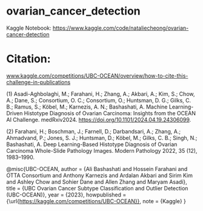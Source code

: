 # ovarian_cancer_detection

Kaggle Notebook: https://www.kaggle.com/code/nataliecheong/ovarian-cancer-detection

# Citation:

www.kaggle.com/competitions/UBC-OCEAN/overview/how-to-cite-this-challenge-in-publications

(1) Asadi-Aghbolaghi, M.; Farahani, H.; Zhang, A.; Akbari, A.; Kim, S.; Chow, A.; Dane, S.; Consortium, O. C.; Consortium, O.; Huntsman, D. G.; Gilks, C. B.; Ramus, S.; Köbel, M.; Karnezis, A. N.; Bashashati, A. Machine Learning-Driven Histotype Diagnosis of Ovarian Carcinoma: Insights from the OCEAN AI Challenge. medRxiv2024. https://doi.org/10.1101/2024.04.19.24306099.

(2) Farahani, H.; Boschman, J.; Farnell, D.; Darbandsari, A.; Zhang, A.; Ahmadvand, P.; Jones, S. J.; Huntsman, D.; Köbel, M.; Gilks, C. B.; Singh, N.; Bashashati, A. Deep Learning-Based Histotype Diagnosis of Ovarian Carcinoma Whole-Slide Pathology Images. Modern Pathology 2022, 35 (12), 1983–1990.

@misc{UBC-OCEAN,
    author = {Ali Bashashati and Hossein Farahani and OTTA Consortium and Anthony Karnezis and Ardalan Akbari and Sirim Kim and Ashley Chow and Sohier Dane and Allen Zhang and Maryam Asadi},
    title = {UBC Ovarian Cancer Subtype Classification and Outlier Detection (UBC-OCEAN)},
    year = {2023},
    howpublished = {\url{https://kaggle.com/competitions/UBC-OCEAN}},
    note = {Kaggle}
}

